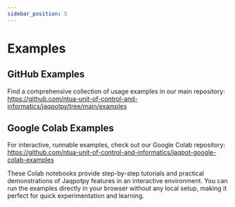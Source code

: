 ```yaml
---
sidebar_position: 5
---
```


# Examples

## GitHub Examples
Find a comprehensive collection of usage examples in our main repository: https://github.com/ntua-unit-of-control-and-informatics/jaqpotpy/tree/main/examples

## Google Colab Examples
For interactive, runnable examples, check out our Google Colab repository: https://github.com/ntua-unit-of-control-and-informatics/jaqpot-google-colab-examples

These Colab notebooks provide step-by-step tutorials and practical demonstrations of Jaqpotpy features in an interactive environment. You can run the examples directly in your browser without any local setup, making it perfect for quick experimentation and learning.

